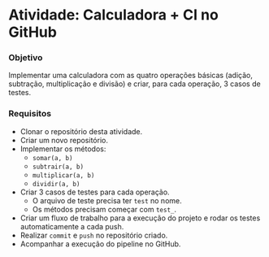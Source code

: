 # Atividade: Calculadora + CI no GitHub

### Objetivo
Implementar uma calculadora com as quatro operações básicas (adição, subtração, multiplicação e divisão) e criar, para cada operação, 3 casos de testes.

### Requisitos
- Clonar o repositório desta atividade.
- Criar um novo repositório.
- Implementar os métodos:
    - `somar(a, b)`
    - `subtrair(a, b)`
    - `multiplicar(a, b)`
    - `dividir(a, b)`
- Criar 3 casos de testes para cada operação.
    - O arquivo de teste precisa ter `test` no nome.
    - Os métodos precisam começar com `test_`.
- Criar um fluxo de trabalho para a execução do projeto e rodar os testes automaticamente a cada push.
- Realizar `commit` e `push` no repositório criado.
- Acompanhar a execução do pipeline no GitHub.
